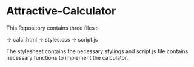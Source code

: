 # Attractive-Calculator
This Repository contains three files :-

  -> calci.html
  -> styles.css
  -> script.js

 The stylesheet contains the necessary stylings and script.js file contains necessary functions to implement the calculator.
